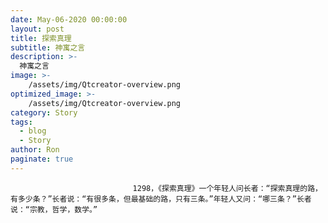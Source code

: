 ```yaml
---
date: May-06-2020 00:00:00
layout: post
title: 探索真理
subtitle: 神寓之言
description: >-
  神寓之言
image: >-
    /assets/img/Qtcreator-overview.png
optimized_image: >-
    /assets/img/Qtcreator-overview.png
category: Story
tags:
  - blog
  - Story
author: Ron
paginate: true
---
```


							　　1298，《探索真理》一个年轻人问长者：“探索真理的路，有多少条？”长者说：“有很多条，但最基础的路，只有三条。”年轻人又问：“哪三条？”长者说：“宗教，哲学，数学。”
							
							
						